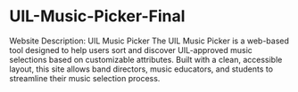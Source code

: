 # UIL-Music-Picker-Final
Website Description: UIL Music Picker
The UIL Music Picker is a web-based tool designed to help users sort and discover UIL-approved music selections based on customizable attributes. Built with a clean, accessible layout, this site allows band directors, music educators, and students to streamline their music selection process.
